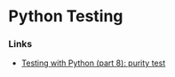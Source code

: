 # Python Testing

### Links

- [Testing with Python (part 8): purity test](https://www.bitecode.dev/p/testing-with-python-part-8-purity)
